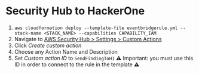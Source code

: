 # Security Hub to HackerOne

1. `aws cloudformation deploy --template-file eventbridgerule.yml --stack-name <STACK_NAME> --capabilities CAPABILITY_IAM`
1. Navigate to [AWS Security Hub > Settings > Custom Actions](https://console.aws.amazon.com/securityhub/home#/settings/actions)
1. Click *Create custom action*
1. Choose any Action Name and Description
1. Set *Custom action ID* to `SendFindingToH1` ⚠️ Important: you must use this ID in order to connect to the rule in the template ⚠️
